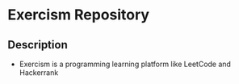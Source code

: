 # Exercism Repository
## Description
* Exercism is a programming learning platform like LeetCode and Hackerrank
